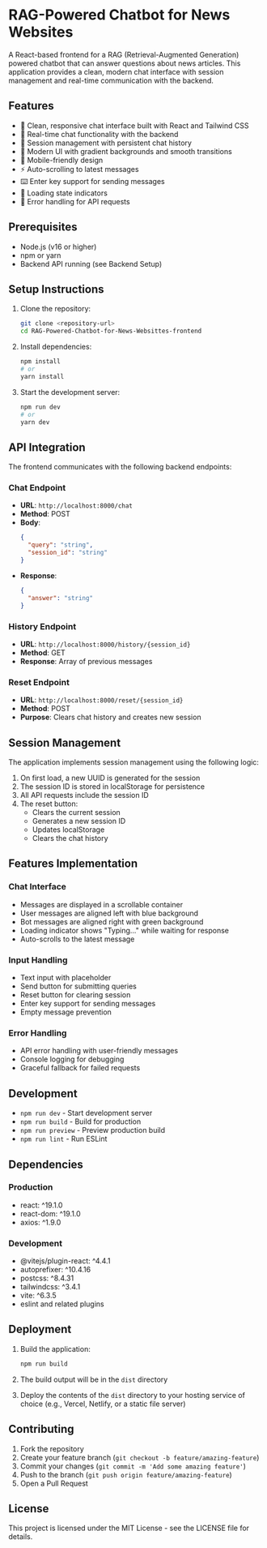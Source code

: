 # RAG-Powered Chatbot for News Websites

A React-based frontend for a RAG (Retrieval-Augmented Generation) powered chatbot that can answer questions about news articles. This application provides a clean, modern chat interface with session management and real-time communication with the backend.

## Features

- 🎯 Clean, responsive chat interface built with React and Tailwind CSS
- 💬 Real-time chat functionality with the backend
- 🔄 Session management with persistent chat history
- 🎨 Modern UI with gradient backgrounds and smooth transitions
- 📱 Mobile-friendly design
- ⚡ Auto-scrolling to latest messages
- ⌨️ Enter key support for sending messages
- 🔄 Loading state indicators
- 🎯 Error handling for API requests

## Prerequisites

- Node.js (v16 or higher)
- npm or yarn
- Backend API running (see Backend Setup)

## Setup Instructions

1. Clone the repository:
   ```bash
   git clone <repository-url>
   cd RAG-Powered-Chatbot-for-News-Websittes-frontend
   ```

2. Install dependencies:
   ```bash
   npm install
   # or
   yarn install
   ```

3. Start the development server:
   ```bash
   npm run dev
   # or
   yarn dev
   ```

## API Integration

The frontend communicates with the following backend endpoints:

### Chat Endpoint
- **URL**: `http://localhost:8000/chat`
- **Method**: POST
- **Body**: 
  ```json
  {
    "query": "string",
    "session_id": "string"
  }
  ```
- **Response**: 
  ```json
  {
    "answer": "string"
  }
  ```

### History Endpoint
- **URL**: `http://localhost:8000/history/{session_id}`
- **Method**: GET
- **Response**: Array of previous messages

### Reset Endpoint
- **URL**: `http://localhost:8000/reset/{session_id}`
- **Method**: POST
- **Purpose**: Clears chat history and creates new session

## Session Management

The application implements session management using the following logic:

1. On first load, a new UUID is generated for the session
2. The session ID is stored in localStorage for persistence
3. All API requests include the session ID
4. The reset button:
   - Clears the current session
   - Generates a new session ID
   - Updates localStorage
   - Clears the chat history

## Features Implementation

### Chat Interface
- Messages are displayed in a scrollable container
- User messages are aligned left with blue background
- Bot messages are aligned right with green background
- Loading indicator shows "Typing..." while waiting for response
- Auto-scrolls to the latest message

### Input Handling
- Text input with placeholder
- Send button for submitting queries
- Reset button for clearing session
- Enter key support for sending messages
- Empty message prevention

### Error Handling
- API error handling with user-friendly messages
- Console logging for debugging
- Graceful fallback for failed requests

## Development

- `npm run dev` - Start development server
- `npm run build` - Build for production
- `npm run preview` - Preview production build
- `npm run lint` - Run ESLint

## Dependencies

### Production
- react: ^19.1.0
- react-dom: ^19.1.0
- axios: ^1.9.0

### Development
- @vitejs/plugin-react: ^4.4.1
- autoprefixer: ^10.4.16
- postcss: ^8.4.31
- tailwindcss: ^3.4.1
- vite: ^6.3.5
- eslint and related plugins

## Deployment

1. Build the application:
   ```bash
   npm run build
   ```

2. The build output will be in the `dist` directory

3. Deploy the contents of the `dist` directory to your hosting service of choice (e.g., Vercel, Netlify, or a static file server)

## Contributing

1. Fork the repository
2. Create your feature branch (`git checkout -b feature/amazing-feature`)
3. Commit your changes (`git commit -m 'Add some amazing feature'`)
4. Push to the branch (`git push origin feature/amazing-feature`)
5. Open a Pull Request

## License

This project is licensed under the MIT License - see the LICENSE file for details.
